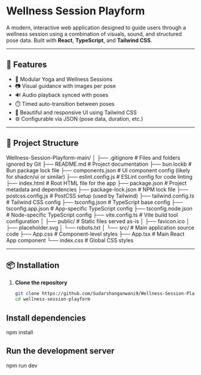 # Wellness Session Playform

A modern, interactive web application designed to guide users through a wellness session using a combination of visuals, sound, and structured pose data. Built with **React**, **TypeScript**, and **Tailwind CSS**.

---

## 🚀 Features

- 🧘 Modular Yoga and Wellness Sessions  
- 📷 Visual guidance with images per pose  
- 🔊 Audio playback synced with poses  
- ⏱️ Timed auto-transition between poses  
- 🎨 Beautiful and responsive UI using Tailwind CSS  
- ⚙️ Configurable via JSON (pose data, duration, etc.)

---

## 📁 Project Structure
Wellness-Session-Playform-main/
│
├── .gitignore                    # Files and folders ignored by Git
├── README.md                     # Project documentation
├── bun.lockb                     # Bun package lock file
├── components.json               # UI component config (likely for shadcn/ui or similar)
├── eslint.config.js              # ESLint config for code linting
├── index.html                    # Root HTML file for the app
├── package.json                  # Project metadata and dependencies
├── package-lock.json             # NPM lock file
├── postcss.config.js             # PostCSS setup (used by Tailwind)
├── tailwind.config.ts            # Tailwind CSS config
├── tsconfig.json                 # TypeScript base config
├── tsconfig.app.json             # App-specific TypeScript config
├── tsconfig.node.json            # Node-specific TypeScript config
├── vite.config.ts                # Vite build tool configuration
│
├── public/                       # Static files served as-is
│   ├── favicon.ico
│   ├── placeholder.svg
│   └── robots.txt
│
└── src/                          # Main application source code
    ├── App.css                   # Component-level styles
    ├── App.tsx                   # Main React App component
    └── index.css                 # Global CSS styles


---

## 📦 Installation

1. **Clone the repository**
   ```bash
   git clone https://github.com/Sudarshanganwani9/Wellness-Session-Playform
   cd wellness-session-playform

## Install dependencies 

npm install

## Run the development server

npm run dev
